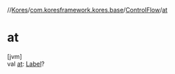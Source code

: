 //[Kores](../../../index.md)/[com.koresframework.kores.base](../index.md)/[ControlFlow](index.md)/[at](at.md)

# at

[jvm]\
val [at](at.md): [Label](../-label/index.md)?
